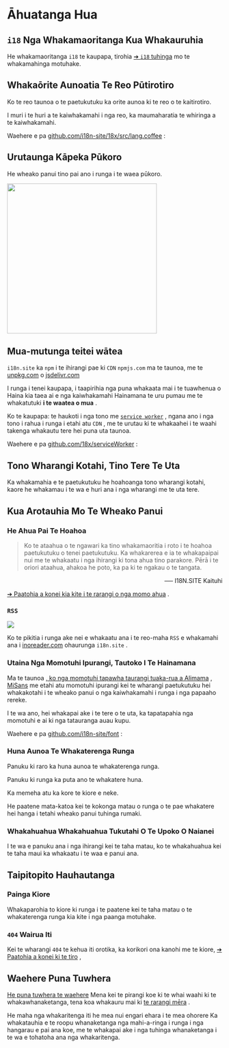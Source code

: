# Āhuatanga Hua

## `i18` Nga Whakamaoritanga Kua Whakauruhia

He whakamaoritanga `i18` te kaupapa, tirohia [➔ `i18` tuhinga](/i18) mo te whakamahinga motuhake.

## Whakaōrite Aunoatia Te Reo Pūtirotiro

Ko te reo taunoa o te paetukutuku ka orite aunoa ki te reo o te kaitirotiro.

I muri i te huri a te kaiwhakamahi i nga reo, ka maumaharatia te whiringa a te kaiwhakamahi.

Waehere e pa [github.com/i18n-site/18x/src/lang.coffee](https://github.com/i18n-site/18x/blob/main/src/lang.coffee) :

## Urutaunga Kāpeka Pūkoro

He wheako panui tino pai ano i runga i te waea pūkoro.

<img src="//p.3ti.site/1721379497.avif" width="350px">

## <a rel=id href="#ha" id="ha"></a> Mua-mutunga teitei wātea

`i18n.site` ka `npm` i te ihirangi pae ki `CDN` `npmjs.com` ma te taunoa, me te [unpkg.com](//unpkg.com) o [jsdelivr.com](//jsdelivr.com)

I runga i tenei kaupapa, i taapirihia nga puna whakaata mai i te tuawhenua o Haina kia taea ai e nga kaiwhakamahi Hainamana te uru pumau me te whakatutuki **i te waatea o mua** .

Ko te kaupapa: te haukoti i nga tono me [`service worker`](https://developer.mozilla.org/docs/Web/API/Service_Worker_API) , ngana ano i nga tono i rahua i runga i etahi atu `CDN` , me te urutau ki te whakaahei i te waahi takenga whakautu tere hei puna uta taunoa.

Waehere e pa [github.com/18x/serviceWorker](https://github.com/i18n-site/18x/tree/main/serviceWorker) :

## Tono Wharangi Kotahi, Tino Tere Te Uta

Ka whakamahia e te paetukutuku he hoahoanga tono wharangi kotahi, kaore he whakamau i te wa e huri ana i nga wharangi me te uta tere.

## Kua Arotauhia Mo Te Wheako Panui

### He Ahua Pai Te Hoahoa

> Ko te ataahua o te ngawari ka tino whakamaoritia i roto i te hoahoa paetukutuku o tenei paetukutuku.
> Ka whakarerea e ia te whakapaipai nui me te whakaatu i nga ihirangi ki tona ahua tino parakore.
> Pērā i te oriori ataahua, ahakoa he poto, ka pa ki te ngakau o te tangata.

<p style="text-align:right">── I18N.SITE Kaituhi</p>

[➔ Paatohia a konei kia kite i te rarangi o nga momo ahua](/i18n.site/md/styl) .

### `RSS`

![](//p.3ti.site/1725541085.avif)

Ko te pikitia i runga ake nei e whakaatu ana i te reo-maha `RSS` e whakamahi ana i [inoreader.com](//inoreader.com) ohaurunga `i18n.site` .

### Utaina Nga Momotuhi Ipurangi, Tautoko I Te Hainamana

Ma te taunoa [, ko nga momotuhi tapawha taurangi tuaka-rua a Alimama](https://www.iconfont.cn/fonts/detail?cnid=pOvFIr086ADR) , [MiSans](https://hyperos.mi.com/font/zh/download/) me etahi atu momotuhi ipurangi kei te wharangi paetukutuku hei whakakotahi i te wheako panui o nga kaiwhakamahi i runga i nga papaaho rereke.

I te wa ano, hei whakapai ake i te tere o te uta, ka tapatapahia nga momotuhi e ai ki nga tatauranga auau kupu.

Waehere e pa [github.com/i18n-site/font](https://github.com/i18n-site/font) :

### Huna Aunoa Te Whakaterenga Runga

Panuku ki raro ka huna aunoa te whakaterenga runga.

Panuku ki runga ka puta ano te whakatere huna.

Ka memeha atu ka kore te kiore e neke.

He paatene mata-katoa kei te kokonga matau o runga o te pae whakatere hei hanga i tetahi wheako panui tuhinga rumaki.

### Whakahuahua Whakahuahua Tukutahi O Te Upoko O Naianei

I te wa e panuku ana i nga ihirangi kei te taha matau, ko te whakahuahua kei te taha maui ka whakaatu i te waa e panui ana.

## Taipitopito Hauhautanga

### Painga Kiore

Whakaparohia to kiore ki runga i te paatene kei te taha matau o te whakaterenga runga kia kite i nga paanga motuhake.

### `404` Wairua Iti

Kei te wharangi `404` te kehua iti orotika, ka korikori ona kanohi me te kiore, [➔ Paatohia a konei ki te tiro](/404) ,

## Waehere Puna Tuwhera

[He puna tuwhera te waehere](/i18n.site/c/src) Mena kei te pirangi koe ki te whai waahi ki te whakawhanaketanga, tena koa whakauru mai ki [te rarangi mēra](//groups.google.com/u/2/g/i18n-site) .

He maha nga whakaritenga iti he mea nui engari ehara i te mea ohorere Ka whakatauhia e te roopu whanaketanga nga mahi-a-ringa i runga i nga hangarau e pai ana koe, me te whakapai ake i nga tuhinga whanaketanga i te wa e tohatoha ana nga whakaritenga.